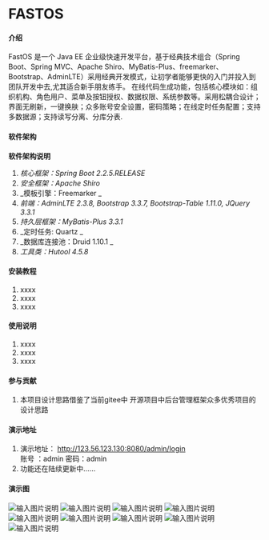 # FASTOS

#### 介绍
FastOS 是一个 Java EE 企业级快速开发平台，基于经典技术组合（Spring Boot、Spring MVC、Apache Shiro、MyBatis-Plus、freemarker、Bootstrap、AdminLTE）采用经典开发模式，让初学者能够更快的入门并投入到团队开发中去,尤其适合新手朋友练手。 在线代码生成功能，包括核心模块如：组织机构、角色用户、菜单及按钮授权、数据权限、系统参数等。采用松耦合设计；界面无刷新，一键换肤；众多账号安全设置，密码策略；在线定时任务配置；支持多数据源；支持读写分离、分库分表.

#### 软件架构
 **软件架构说明** 

1.  _核心框架：Spring Boot 2.2.5.RELEASE_ 
2.   _安全框架：Apache Shiro_ 
3.   _模板引擎：Freemarker _ 
4.   _前端：AdminLTE 2.3.8, Bootstrap 3.3.7, Bootstrap-Table 1.11.0, JQuery 3.3.1_ 
5.   _持久层框架：MyBatis-Plus 3.3.1_ 
6.   _定时任务: Quartz _ 
7.   _数据库连接池：Druid 1.10.1 _ 
8.   _工具类：Hutool 4.5.8_ 
 

#### 安装教程

1.  xxxx
2.  xxxx
3.  xxxx

#### 使用说明

1.  xxxx
2.  xxxx
3.  xxxx

#### 参与贡献

1.  本项目设计思路借鉴了当前gitee中 开源项目中后台管理框架众多优秀项目的设计思路

#### 演示地址

1.  演示地址： http://123.56.123.130:8080/admin/login<br>账号 ：admin 密码：admin
2.  功能还在陆续更新中......

#### 演示图
![输入图片说明](https://images.gitee.com/uploads/images/2020/0313/170120_65f3b718_1816537.png "屏幕截图.png")
![输入图片说明](https://images.gitee.com/uploads/images/2020/0313/170633_0140a448_1816537.png "屏幕截图.png")
![输入图片说明](https://images.gitee.com/uploads/images/2020/0313/170152_68ab5a8e_1816537.png "屏幕截图.png")
![输入图片说明](https://images.gitee.com/uploads/images/2020/0313/170228_a0198e2a_1816537.png "屏幕截图.png")
![输入图片说明](https://images.gitee.com/uploads/images/2020/0313/170254_b0b1994c_1816537.png "屏幕截图.png")
![输入图片说明](https://images.gitee.com/uploads/images/2020/0313/170330_fd6f7796_1816537.png "屏幕截图.png")
![输入图片说明](https://images.gitee.com/uploads/images/2020/0313/170417_b8324b3c_1816537.png "屏幕截图.png")
![输入图片说明](https://images.gitee.com/uploads/images/2020/0313/170534_5b572da8_1816537.png "屏幕截图.png")
![输入图片说明](https://images.gitee.com/uploads/images/2020/0313/170552_1f9bc7c4_1816537.png "屏幕截图.png")

